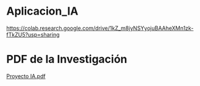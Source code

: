 # Aplicacion_IA

https://colab.research.google.com/drive/1kZ_m8jyNSYyojuBAAheXMn1zk-fTkZU5?usp=sharing
<br>
# PDF de la Investigación
[Proyecto IA.pdf](https://github.com/user-attachments/files/21151399/Proyecto.IA.pdf)
